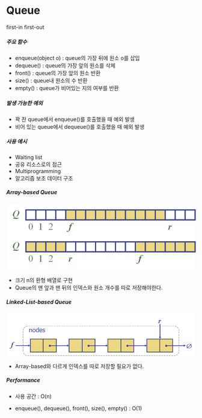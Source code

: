 # Queue

first-in first-out

##### 주요 함수

- enqueue(object o) : queue의 가장 뒤에 원소 o를 삽입
- dequeue() : queue의 가장 앞의 원소를 삭제
- front() : queue의 가장 앞의 원소 반환
- size() : queue내 원소의 수 반환
- empty() : queue가 비어있는 지의 여부를 반환

##### 발생 가능한 예외

- 꽉 찬 queue에서 enqueue()를 호출했을 때 예외 발생
- 비어 있는 queue에서 dequeue()를 호출했을 때 예외 발생

##### 사용 예시

- Waiting list
- 공유 리소스로의 접근
- Multiprogramming
- 알고리즘 보조 데이터 구조

##### Array-based Queue

![](./img/arrayQueue.png)

- 크기 n의 환형 배열로 구현
- Queue의 맨 앞과 맨 뒤의 인덱스와 원소 개수를 따로 저장해야한다.

##### Linked-List-based Queue

![](./img/linkedListQueue.png)

- Array-based와 다르게 인덱스를 따로 저장할 필요가 없다.

##### Performance

- 사용 공간 : O(n)

- enqueue(), dequeue(), front(), size(), empty() : O(1)